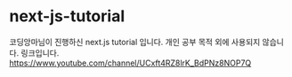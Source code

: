 # next-js-tutorial
코딩앙마님이 진행하신 next.js tutorial 입니다.
개인 공부 목적 외에 사용되지 않습니다.
링크입니다.
https://www.youtube.com/channel/UCxft4RZ8lrK_BdPNz8NOP7Q
